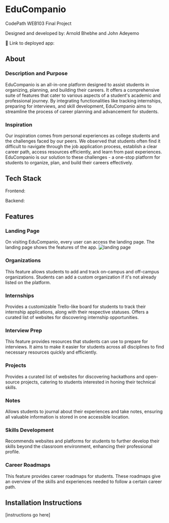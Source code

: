 # EduCompanio

CodePath WEB103 Final Project

Designed and developed by: Arnold Bhebhe and John Adeyemo

🔗 Link to deployed app:

## About

### Description and Purpose

EduCompanio is an all-in-one platform designed to assist students in organizing, planning, and building their careers. It offers a comprehensive suite of features that cater to various aspects of a student's academic and professional journey. By integrating functionalities like tracking internships, preparing for interviews, and skill development, EduCompanio aims to streamline the process of career planning and advancement for students.

### Inspiration

Our inspiration comes from personal experiences as college students and the challenges faced by our peers. We observed that students often find it difficult to navigate through the job application process, establish a clear career path, access resources efficiently, and learn from past experiences. EduCompanio is our solution to these challenges - a one-stop platform for students to organize, plan, and build their careers effectively.

## Tech Stack

Frontend:

Backend:

## Features

### Landing Page
On visiting EduCompanio, every user can  access the landing page. The landing page shows the features of the app.
![landing page](https://i.imgur.com/DQykVOY.gif)

### Organizations

This feature allows students to add and track on-campus and off-campus organizations. Students can add a custom organization if it's not already listed on the platform.

### Internships

Provides a customizable Trello-like board for students to track their internship applications, along with their respective statuses. Offers a curated list of websites for discovering internship opportunities.

### Interview Prep

This feature provides resources that students can use to prepare for interviews. It aims to make it easier for students across all disciplines to find necessary resources quickly and efficiently.

### Projects

Provides a curated list of websites for discovering hackathons and open-source projects, catering to students interested in honing their technical skills.

### Notes

Allows students to journal about their experiences and take notes, ensuring all valuable information is stored in one accessible location.

### Skills Development

Recommends websites and platforms for students to further develop their skills beyond the classroom environment, enhancing their professional profile.

### Career Roadmaps

This feature provides career roadmaps for students. These roadmaps give an overview of the skills and experiences needed to follow a certain career path.

## Installation Instructions

[instructions go here]
